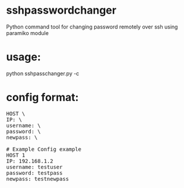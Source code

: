 sshpasswordchanger
==================

Python command tool for changing password remotely over ssh using paramiko module

usage:
======

python sshpasschanger.py -c <config filename>

config format:
==============
<pre>
HOST \<host number/name\>
IP: \<ip address\>
username: \<username\>
password: \<current password\>
newpass: \<new password\>

# Example Config example
HOST 1
IP: 192.168.1.2
username: testuser
password: testpass
newpass: testnewpass
</pre>
